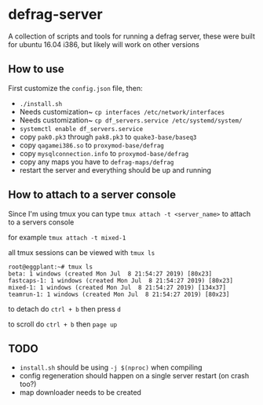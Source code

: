 # defrag-server
A collection of scripts and tools for running a defrag server, these were built for ubuntu 16.04 i386, but likely will work on other versions


## How to use
First customize the `config.json` file, then:

 * `./install.sh`
 * Needs customization~ `cp interfaces /etc/network/interfaces`
 * Needs customization~ `cp df_servers.service /etc/systemd/system/`
 * `systemctl enable df_servers.service`
 * copy `pak0.pk3` through `pak8.pk3` to `quake3-base/baseq3`
 * copy `qagamei386.so` to `proxymod-base/defrag`
 * copy `mysqlconnection.info` to `proxymod-base/defrag`
 * copy any maps you have to `defrag-maps/defrag`
 * restart the server and everything should be up and running



## How to attach to a server console
Since I'm using tmux you can type `tmux attach -t <server_name>` to attach to a servers console

for example `tmux attach -t mixed-1`

all tmux sessions can be viewed with `tmux ls`
```
root@eggplant:~# tmux ls
beta: 1 windows (created Mon Jul  8 21:54:27 2019) [80x23]
fastcaps-1: 1 windows (created Mon Jul  8 21:54:27 2019) [80x23]
mixed-1: 1 windows (created Mon Jul  8 21:54:27 2019) [134x37]
teamrun-1: 1 windows (created Mon Jul  8 21:54:27 2019) [80x23]
```

to detach do `ctrl + b` then press `d`

to scroll do `ctrl + b` then `page up`


## TODO

 * `install.sh` should be using `-j $(nproc)` when compiling
 * config regeneration should happen on a single server restart (on crash too?)
 * map downloader needs to be created
